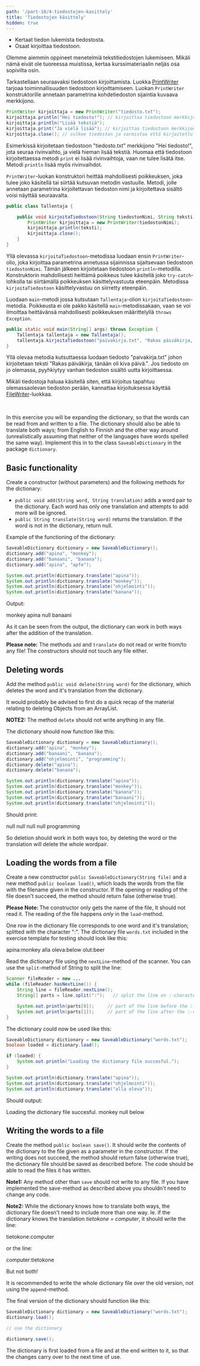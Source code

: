 ```yaml
---
path: '/part-10/4-tiedostojen-kasittely'
title: 'Tiedostojen käsittely'
hidden: true
---
```



<text-box variant='learningObjectives' name='Oppimistavoitteet'>

- Kertaat tiedon lukemista tiedostosta.
- Osaat kirjoittaa tiedostoon.

</text-box>

Olemme aiemmin oppineet menetelmiä tekstitiedostojen lukemiseen. Mikäli nämä eivät ole tuoreessa muistissa, kertaa kurssimateriaalin neljäs osa sopivilta osin.

Tarkastellaan seuraavaksi tiedostoon kirjoittamista. Luokka <a href="https://docs.oracle.com/javase/8/docs/api/java/io/PrintWriter.html">PrintWriter</a> tarjoaa toiminnallisuuden tiedostoon kirjoittamiseen. Luokan `PrintWriter` konstruktorille annetaan parametrina kohdetiedoston sijaintia kuvaava merkkijono.


```java
PrintWriter kirjoittaja = new PrintWriter("tiedosto.txt");
kirjoittaja.println("Hei tiedosto!"); // kirjoittaa tiedostoon merkkijonon "Hei tiedosto!" sekä rivinvaihdon
kirjoittaja.println("Lisää tekstiä");
kirjoittaja.print("Ja vielä lisää"); // kirjoittaa tiedostoon merkkijonon "ja vielä lisää" ilman rivinvaihtoa
kirjoittaja.close(); // sulkee tiedoston ja varmistaa että kirjoitettu teksti menee tiedostoon
```

Esimerkissä kirjoitetaan tiedostoon "tiedosto.txt" merkkijono "Hei tiedosto!", jota seuraa rivinvaihto, ja vielä hieman lisää tekstiä. Huomaa että tiedostoon kirjoitettaessa metodi `print` ei lisää rivinvaihtoja, vaan ne tulee lisätä itse. Metodi `println` lisää myös rivinvaihdot.

`PrintWriter`-luokan konstruktori heittää mahdollisesti poikkeuksen, joka tulee joko käsitellä tai siirtää kutsuvan metodin vastuulle. Metodi, jolle annetaan parametrina kirjoitettavan tiedoston nimi ja kirjoitettava sisältö voisi näyttää seuraavalta.


```java
public class Tallentaja {

    public void kirjoitaTiedostoon(String tiedostonNimi, String teksti) throws Exception {
        PrintWriter kirjoittaja = new PrintWriter(tiedostonNimi);
        kirjoittaja.println(teksti);
        kirjoittaja.close();
    }
}
```

Yllä olevassa `kirjoitaTiedostoon`-metodissa luodaan ensin `PrintWriter`-olio, joka kirjoittaa parametrina annetussa sijainnissa sijaitsevaan tiedostoon `tiedostonNimi`. Tämän jälkeen kirjoitetaan tiedostoon `println`-metodilla. Konstruktorin mahdollisesti heittämä poikkeus tulee käsitellä joko `try-catch`-lohkolla tai siirtämällä poikkeuksen käsittelyvastuuta eteenpäin. Metodissa `kirjoitaTiedostoon` käsittelyvastuu on siirretty eteenpäin.

Luodaan `main`-metodi jossa kutsutaan `Tallentaja`-olion `kirjoitaTiedostoon`-metodia. Poikkeusta ei ole pakko käsitellä `main`-metodissakaan, vaan se voi ilmoittaa heittävänsä mahdollisesti poikkeuksen määrittelyllä `throws Exception`.


```java
public static void main(String[] args) throws Exception {
    Tallentaja tallentaja = new Tallentaja();
    tallentaja.kirjoitaTiedostoon("paivakirja.txt", "Rakas päiväkirja, tänään oli kiva päivä.");
}
```

Yllä olevaa metodia kutsuttaessa luodaan tiedosto "paivakirja.txt" johon kirjoitetaan teksti "Rakas päiväkirja, tänään oli kiva päivä.". Jos tiedosto on jo olemassa, pyyhkiytyy vanhan tiedoston sisältö uutta kirjoittaessa.

Mikäli tiedostoja haluaa käsitellä siten, että kirjoitus tapahtuu olemassaolevan tiedoston perään, kannattaa kirjoituksessa käyttää <a href="https://docs.oracle.com/javase/8/docs/api/java/io/FileWriter.html" target="_blank" norel>FileWriter</a>-luokkaa.

<br/>

<quiz id="05822c24-34ad-5a60-a3f0-b09ac094c7c7"></quiz>


<!-- <programming-exercise name='Muistava sanakirja (4 osaa)' nocoins='true' tmcname='osa10-Osa10_13.MuistavaSanakirja'> -->

<programming-exercise name='Saveable dictionary (4 parts)' nocoins='true' tmcname='part10-Part10_13.SaveableDictionary'>

<!-- Tässä tehtävässä laajennetaan sanakirjaa siten, että sanat voidaan lukea tiedostosta ja kirjoittaa tiedostoon. Sanakirjan tulee myös osata kääntää molempiin suuntiin, suomesta vieraaseen kieleen sekä toiseen suuntaan (tehtävässä oletetaan hieman epärealistisesti, että suomen kielessä ja vieraassa kielessä ei ole yhtään samalla tavalla kirjoitettavaa sanaa). Tehtävänäsi on luoda sanakirja luokkaan `MuistavaSanakirja`. Toteuta luokka pakkaukseen `sanakirja`. -->

In this exercise you will be expanding the dictionary, so that the words can be read from and written to a file. The dictionary should also be able to translate both ways; from English to Finnish and the other way around (unrealistically assuming that neither of the languages have words spelled the same way). Implement this in to the class `SaveableDictionary` in the package `dictionary`.


<!-- <h2>Muistiton perustoiminnallisuus</h2> -->

<h2>Basic functionality</h2>

<!-- Tee sanakirjalle parametriton konstruktori sekä metodit:

- `public void lisaa(String sana, String kaannos)` lisää sanan sanakirjaan. Jokaisella sanalla on vain yksi käännös ja jos sama sana lisätään uudelleen, ei tapahdu mitään.
- `public String kaanna(String sana)` palauttaa käännöksen annetulle sanalle. Jos sanaa ei tunneta, palautetaan null. -->

Create a constructor (without parameters) and the following methods for the dictionary:

- `public void add(String word, String translation)` adds a word pair to the dictionary. Each word has only one translation and attempts to add more will be ignored.
- `public String translate(String word)` returns the translation. If the word is not in the dictionary, return null.


Example of the functioning of the dictionary:


<!-- ```java
MuistavaSanakirja sanakirja = new MuistavaSanakirja();
sanakirja.lisaa("apina", "monkey");
sanakirja.lisaa("banaani", "banana");
sanakirja.lisaa("apina", "apfe");

System.out.println(sanakirja.kaanna("apina"));
System.out.println(sanakirja.kaanna("monkey"));
System.out.println(sanakirja.kaanna("ohjelmointi"));
System.out.println(sanakirja.kaanna("banana"));
``` -->

```java
SaveableDictionary dictionary = new SaveableDictionary();
dictionary.add("apina", "monkey");
dictionary.add("banaani", "banana");
dictionary.add("apina", "apfe");

System.out.println(dictionary.translate("apina"));
System.out.println(dictionary.translate("monkey"));
System.out.println(dictionary.translate("ohjelmointi"));
System.out.println(dictionary.translate("banana"));
```

Output:

<sample-output>

monkey
apina
null
banaani

</sample-output>

<!-- Kuten tulostuksesta ilmenee, käännöksen lisäämisen jälkeen sanakirja osaa tehdä käännöksen molempiin suuntiin. -->

As it can be seen from the output, the dictionary can work in both ways after the addition of the translation.


<!-- <b>Huom:</b> metodit `lisaa` ja `kaanna` eivät lue tiedostoa tai kirjoita tiedostoon! Myöskään konstruktori ei koske tiedostoon. -->


<b>Please note:</b> The methods `add` and `translate` do not read or write from/to any file! The constructors should not touch any file either.


<!-- <h2>Sanojen poistaminen</h2> -->

<h2>Deleting words</h2>


<!-- Lisää sanakirjalle metodi `public void poista(String sana)` joka poistaa annetun sanan ja sen käännöksen sanakirjasta.

Kannattanee kerrata aiemmilta viikoilta materiaalia, mikä liittyy olioiden poistamiseen ArrayListista.

<b>HUOM2:</b> metodi `poista` ei kirjoita tiedostoon.

Sanakirjan tulee tässä vaiheessa toimia seuraavasti: -->

Add the method `public void delete(String word)` for the dictionary, which deletes the word and it's translation from the dictionary.

It would probably be advised to first do a quick recap of the material relating to deleting Objects from an ArrayList.

<b>NOTE2:</b> The method `delete` should not write anything in any file.

The dictionary should now function like this:


<!-- ```java
MuistavaSanakirja sanakirja = new MuistavaSanakirja();
sanakirja.lisaa("apina", "monkey");
sanakirja.lisaa("banaani", "banana");
sanakirja.lisaa("ohjelmointi", "programming");
sanakirja.poista("apina");
sanakirja.poista("banana");

System.out.println(sanakirja.kaanna("apina"));
System.out.println(sanakirja.kaanna("monkey"));
System.out.println(sanakirja.kaanna("banana"));
System.out.println(sanakirja.kaanna("banaani"));
System.out.println(sanakirja.kaanna("ohjelmointi"));
``` -->

```java
SaveableDictionary dictionary = new SaveableDictionary();
dictionary.add("apina", "monkey");
dictionary.add("banaani", "banana");
dictionary.add("ohjelmointi", "programming");
dictionary.delete("apina");
dictionary.delete("banana");

System.out.println(dictionary.translate("apina"));
System.out.println(dictionary.translate("monkey"));
System.out.println(dictionary.translate("banana"));
System.out.println(dictionary.translate("banaani"));
System.out.println(dictionary.translate("ohjelmointi"));
```

<!-- Tulostuu -->

Should print:

<sample-output>

null
null
null
null
programming

</sample-output>


<!-- Poisto siis toimii myös molemmin puolin, alkuperäisen sanan tai sen käännöksen poistamalla, poistuu sanakirjasta tieto molempien suuntien käännöksestä -->

So deletion should work in both ways too, by deleting the word or the translation will delete the whole wordpair.


<!-- <h2>Lataaminen tiedostosta</h2> -->

<h2>Loading the words from a file</h2>


<!-- Tee sanakirjalle konstruktori `public MuistavaSanakirja(String tiedosto)`  ja metodi `public boolean lataa()`, joka lataa sanakirjan konstruktorin parametrina annetun nimisestä tiedostosta. Jos tiedoston avaaminen tai lukeminen ei onnistu, palauttaa metodi false ja muuten true.

<b>Huom: </b> parameterillinen konstruktori ainoastaan kertoo sanakirjalle käytetävän tiedoston nimen. Konstruktori ei lue tiedostoa, tiedoston lukeminen tapahtuu *ainoastaan* metodissa `lataa`.

Sanakirjatiedostossa yksi rivi sisältää sanan ja sen käännöksen merkillä ":" erotettuna. Tehtäväpohjan mukana tuleva testaamiseen tarkoitettu sanakirjatiedosto `sanat.txt` on sisällöltään seuraava: -->

Create a new constructor `public SaveableDictionary(String file)` and a new method `public boolean load()`, which loads the words from the file with the filename given in the constructor. If the opening or reading of the file doesn't succeed, the method should return false (otherwise true).

<b>Please Note: </b> The constructor only gets the name of the file, It should not read it. The reading of the file happens *only* in the `load`-method.

One row in the dictionary file corresponds to one word and it's translation; splitted with the character ":". The dictionary file `words.txt` included in the exercise template for testing should look like this:

<sample-output>

apina:monkey
alla oleva:below
olut:beer

</sample-output>

<!-- Lue sanakirjatiedosto rivi riviltä lukijan metodilla `nextLine`. Voit pilkkoa rivin String metodilla `split` seuraavasti: -->

Read the dictionary file using the `nextLine`-method of the scanner. You can use the `split`-method of String to split the line:


<!-- ```java
Scanner tiedostonLukija = new ...
while (tiedostonLukija.hasNextLine()) {
    String rivi = tiedostonLukija.nextLine();
    String[] osat = rivi.split(":");   // pilkotaan rivi :-merkkien kohdalta

    System.out.println(osat[0]);     // ennen :-merkkiä ollut osa rivistä
    System.out.println(osat[1]);     // :-merkin jälkeen ollut osa rivistä
}
``` -->

```java
Scanner fileReader = new ...
while (fileReader.hasNextLine()) {
    String line = fileReader.nextLine();
    String[] parts = line.split(":");   // split the line on :-characters

    System.out.println(parts[0]);     // part of the line before the :-character
    System.out.println(parts[1]);     // part of the line after the :-character
}
```

<!-- Sanakirjaa käytetään seuraavasti: -->

The dictionary could now be used like this:


```java
SaveableDictionary dictionary = new SaveableDictionary("words.txt");
boolean loaded = dictionary.load();

if (loaded) {
    System.out.println("Loading the dictionary file succesful.");
}

System.out.println(dictionary.translate("apina"));
System.out.println(dictionary.translate("ohjelmointi"));
System.out.println(dictionary.translate("alla oleva"));
```

Should output:

<!-- <sample-output>

sanakirjan lataaminen onnistui
monkey
null
below

</sample-output> -->

<sample-output>

Loading the dictionary file succesful.
monkey
null
below

</sample-output>


<h2>Writing the words to a file</h2>


<!-- Tee sanakirjalle metodi `public boolean tallenna()`, jota kutsuttaessa sanakirjan sisältö kirjoitetaan konstruktorin parametrina annetun nimiseen tiedostoon. Jos tallennus ei onnistu, palauttaa metodi false ja muuten true. Sanakirjatiedostot tulee tallentaa ylläesitellyssä muodossa, eli ohjelman on osattava lukea itse kirjoittamiaan tiedostoja. -->

Create the method `public boolean save()`. It should write the contents of the dictionary to the file given as a parameter in the constructor. If the writing does not succeed, the method should return false (otherwise true), the dictionary file should be saved as described before. The code should be able to read the files it has written.

<!-- <b>Huom1:</b> mikään muu metodi kuin `tallenna` ei kirjoita tiedostoon. Jos teit edelliset kohdat oikein, sinun ei tulisi tarvita muuttaa mitään olemassaolevaa koodia. -->

<b>Note1:</b> Any method other than `save` should not write to any file. If you have implemented the save-method as described above you shouldn't need to change any code.

<!-- **Huom2:** vaikka sanakirja osaa käännökset molempiin suuntiin, ei sanakirjatiedostoon tule kirjoittaa kuin toinen suunta. Eli jos sanakirja tietää esim. käännöksen *tietokone = computer*, tulee tallennuksessa olla rivi: -->

**Note2:** While the dictionary knows how to translate both ways, the dictionary file doesn't need to include more than one way. Ie. if the dictionary knows the translation *tietokone = computer*, it should write the line:


<sample-output>

tietokone:computer

</sample-output>

<!-- tai rivi -->

or the line:

<sample-output>

computer:tietokone

</sample-output>

<!-- mutta ei molempia! -->

But not both!

<!-- Talletus kannattanee hoitaa siten, että koko käännöslista kirjoitetaan uudelleen vanhan tiedoston päälle, eli materiaalissa esiteltyä `append`-metodia ei kannata käyttää. -->

It is recommended to write the whole dictionary file over the old version, not using the `append`-method.

<!-- Sanakirjan lopullista versiota on tarkoitus käyttää  seuraavasti: -->

The final version of the dictionary should function like this:

<!-- ```java
MuistavaSanakirja sanakirja = new MuistavaSanakirja("sanat.txt");
sanakirja.lataa();

// käytä sanakirjaa

sanakirja.tallenna();
``` -->

```java
SaveableDictionary dictionary = new SaveableDictionary("words.txt");
dictionary.load();

// use the dictionary

dictionary.save();
```

<!-- Eli käytön aluksi ladataan sanakirja tiedostosta ja lopussa tallennetaan se takaisin tiedostoon jotta sanakirjaan tehdyt muutokset pysyvät voimassa seuraavallekin käynnistyskerralle. -->

The dictionary is first loaded from a file and at the end written to it, so that the changes carry over to the next time of use.

</programming-exercise>
